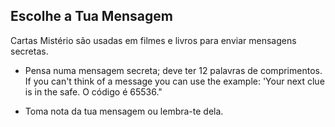 ## Escolhe a Tua Mensagem

Cartas Mistério são usadas em filmes e livros para enviar mensagens secretas.

+ Pensa numa mensagem secreta; deve ter 12 palavras de comprimentos. If you can't think of a message you can use the example: 'Your next clue is in the safe. O código é 65536."

+ Toma nota da tua mensagem ou lembra-te dela.